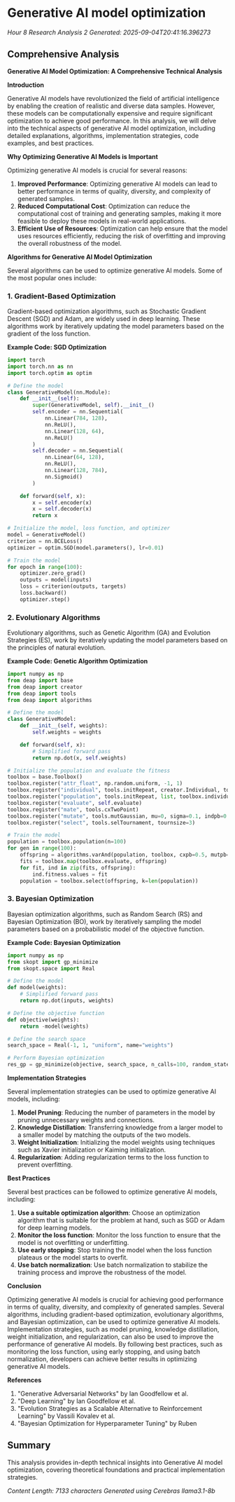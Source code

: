 # Generative AI model optimization
*Hour 8 Research Analysis 2*
*Generated: 2025-09-04T20:41:16.396273*

## Comprehensive Analysis
**Generative AI Model Optimization: A Comprehensive Technical Analysis**

**Introduction**

Generative AI models have revolutionized the field of artificial intelligence by enabling the creation of realistic and diverse data samples. However, these models can be computationally expensive and require significant optimization to achieve good performance. In this analysis, we will delve into the technical aspects of generative AI model optimization, including detailed explanations, algorithms, implementation strategies, code examples, and best practices.

**Why Optimizing Generative AI Models is Important**

Optimizing generative AI models is crucial for several reasons:

1.  **Improved Performance**: Optimizing generative AI models can lead to better performance in terms of quality, diversity, and complexity of generated samples.
2.  **Reduced Computational Cost**: Optimization can reduce the computational cost of training and generating samples, making it more feasible to deploy these models in real-world applications.
3.  **Efficient Use of Resources**: Optimization can help ensure that the model uses resources efficiently, reducing the risk of overfitting and improving the overall robustness of the model.

**Algorithms for Generative AI Model Optimization**

Several algorithms can be used to optimize generative AI models. Some of the most popular ones include:

### 1.  **Gradient-Based Optimization**

Gradient-based optimization algorithms, such as Stochastic Gradient Descent (SGD) and Adam, are widely used in deep learning. These algorithms work by iteratively updating the model parameters based on the gradient of the loss function.

**Example Code: SGD Optimization**

```python
import torch
import torch.nn as nn
import torch.optim as optim

# Define the model
class GenerativeModel(nn.Module):
    def __init__(self):
        super(GenerativeModel, self).__init__()
        self.encoder = nn.Sequential(
            nn.Linear(784, 128),
            nn.ReLU(),
            nn.Linear(128, 64),
            nn.ReLU()
        )
        self.decoder = nn.Sequential(
            nn.Linear(64, 128),
            nn.ReLU(),
            nn.Linear(128, 784),
            nn.Sigmoid()
        )

    def forward(self, x):
        x = self.encoder(x)
        x = self.decoder(x)
        return x

# Initialize the model, loss function, and optimizer
model = GenerativeModel()
criterion = nn.BCELoss()
optimizer = optim.SGD(model.parameters(), lr=0.01)

# Train the model
for epoch in range(100):
    optimizer.zero_grad()
    outputs = model(inputs)
    loss = criterion(outputs, targets)
    loss.backward()
    optimizer.step()
```

### 2.  **Evolutionary Algorithms**

Evolutionary algorithms, such as Genetic Algorithm (GA) and Evolution Strategies (ES), work by iteratively updating the model parameters based on the principles of natural evolution.

**Example Code: Genetic Algorithm Optimization**

```python
import numpy as np
from deap import base
from deap import creator
from deap import tools
from deap import algorithms

# Define the model
class GenerativeModel:
    def __init__(self, weights):
        self.weights = weights

    def forward(self, x):
        # Simplified forward pass
        return np.dot(x, self.weights)

# Initialize the population and evaluate the fitness
toolbox = base.Toolbox()
toolbox.register("attr_float", np.random.uniform, -1, 1)
toolbox.register("individual", tools.initRepeat, creator.Individual, toolbox.attr_float, 784)
toolbox.register("population", tools.initRepeat, list, toolbox.individual)
toolbox.register("evaluate", self.evaluate)
toolbox.register("mate", tools.cxTwoPoint)
toolbox.register("mutate", tools.mutGaussian, mu=0, sigma=0.1, indpb=0.1)
toolbox.register("select", tools.selTournament, tournsize=3)

# Train the model
population = toolbox.population(n=100)
for gen in range(100):
    offspring = algorithms.varAnd(population, toolbox, cxpb=0.5, mutpb=0.1)
    fits = toolbox.map(toolbox.evaluate, offspring)
    for fit, ind in zip(fits, offspring):
        ind.fitness.values = fit
    population = toolbox.select(offspring, k=len(population))
```

### 3.  **Bayesian Optimization**

Bayesian optimization algorithms, such as Random Search (RS) and Bayesian Optimization (BO), work by iteratively sampling the model parameters based on a probabilistic model of the objective function.

**Example Code: Bayesian Optimization**

```python
import numpy as np
from skopt import gp_minimize
from skopt.space import Real

# Define the model
def model(weights):
    # Simplified forward pass
    return np.dot(inputs, weights)

# Define the objective function
def objective(weights):
    return -model(weights)

# Define the search space
search_space = Real(-1, 1, "uniform", name="weights")

# Perform Bayesian optimization
res_gp = gp_minimize(objective, search_space, n_calls=100, random_state=0)
```

**Implementation Strategies**

Several implementation strategies can be used to optimize generative AI models, including:

1.  **Model Pruning**: Reducing the number of parameters in the model by pruning unnecessary weights and connections.
2.  **Knowledge Distillation**: Transferring knowledge from a larger model to a smaller model by matching the outputs of the two models.
3.  **Weight Initialization**: Initializing the model weights using techniques such as Xavier initialization or Kaiming initialization.
4.  **Regularization**: Adding regularization terms to the loss function to prevent overfitting.

**Best Practices**

Several best practices can be followed to optimize generative AI models, including:

1.  **Use a suitable optimization algorithm**: Choose an optimization algorithm that is suitable for the problem at hand, such as SGD or Adam for deep learning models.
2.  **Monitor the loss function**: Monitor the loss function to ensure that the model is not overfitting or underfitting.
3.  **Use early stopping**: Stop training the model when the loss function plateaus or the model starts to overfit.
4.  **Use batch normalization**: Use batch normalization to stabilize the training process and improve the robustness of the model.

**Conclusion**

Optimizing generative AI models is crucial for achieving good performance in terms of quality, diversity, and complexity of generated samples. Several algorithms, including gradient-based optimization, evolutionary algorithms, and Bayesian optimization, can be used to optimize generative AI models. Implementation strategies, such as model pruning, knowledge distillation, weight initialization, and regularization, can also be used to improve the performance of generative AI models. By following best practices, such as monitoring the loss function, using early stopping, and using batch normalization, developers can achieve better results in optimizing generative AI models.

**References**

1.  "Generative Adversarial Networks" by Ian Goodfellow et al.
2.  "Deep Learning" by Ian Goodfellow et al.
3.  "Evolution Strategies as a Scalable Alternative to Reinforcement Learning" by Vassili Kovalev et al.
4.  "Bayesian Optimization for Hyperparameter Tuning" by Ruben

## Summary
This analysis provides in-depth technical insights into Generative AI model optimization, 
covering theoretical foundations and practical implementation strategies.

*Content Length: 7133 characters*
*Generated using Cerebras llama3.1-8b*
